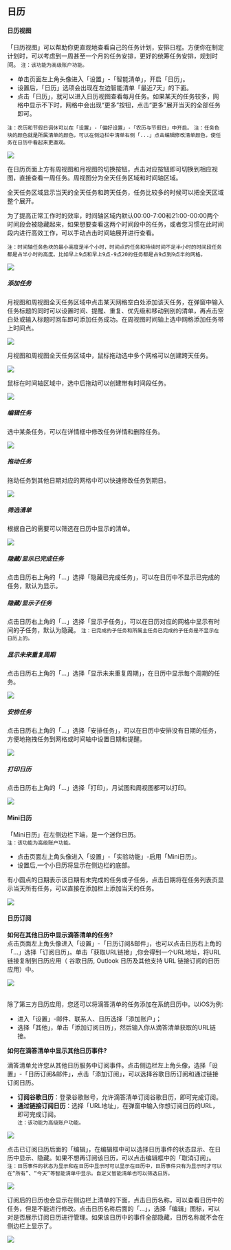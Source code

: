 ## 日历

#### 日历视图

「日历视图」可以帮助你更直观地查看自己的任务计划，安排日程。方便你在制定计划时，可以考虑到一周甚至一个月的任务安排，更好的统筹任务安排，规划时间。 `注：该功能为高级账户功能。`

* 单击页面左上角头像进入「设置」-「智能清单」，开启「日历」。
* 设置后，「日历」选项会出现在左边智能清单「最近7天」的下面。
* 点击「日历」，就可以进入日历视图查看每月任务。如果某天的任务较多，网格中显示不下时，网格中会出现“更多”按钮，点击“更多”展开当天的全部任务即可。

`注：农历和节假日调休可以在「设置」-「偏好设置」-「农历与节假日」中开启。` `注：任务色块的颜色就是所属清单的颜色，可以在侧边栏中清单右侧「...」点击编辑修改清单颜色，使任务在日历中看起来更直观。`

![](../images/web/1.4.1.png)

在日历页面上方有周视图和月视图的切换按钮，点击对应按钮即可切换到相应视图，直接查看一周任务。周视图分为全天任务区域和时间轴区域。

全天任务区域显示当天的全天任务和跨天任务，任务比较多的时候可以把全天区域整个展开。

为了提高正常工作时的效率，时间轴区域内默认00:00-7:00和21:00-00:00两个时间段会被隐藏起来，如果想要查看这两个时间段中的任务，或者您习惯在此时间段内进行高效工作，可以手动点击时间轴展开进行查看。

`注：时间轴任务色块的最小高度是半个小时，时间点的任务和持续时间不足半小时的时间段任务都是占半小时的高度。比如早上9点和早上9点-9点20的任务都是占9点到9点半的网格。`

![](../images/web/1.4.2.png)

##### 添加任务

月视图和周视图全天任务区域中点击某天网格空白处添加该天任务，在弹窗中输入任务标题的同时可以设置时间、提醒、重复、优先级和移动到别的清单，再点击空白处或输入标题时回车即可添加任务成功。在周视图时间轴上选中网格添加任务带上时间点。

![](../images/web/1.4.3.png)

月视图和周视图全天任务区域中，鼠标拖动选中多个网格可以创建跨天任务。

![](../images/web/1.4.4.png)

鼠标在时间轴区域中，选中后拖动可以创建带有时间段任务。

![](../images/web/1.4.5.png)

##### 编辑任务

选中某条任务，可以在详情框中修改任务详情和删除任务。

![](../images/web/1.4.6.png)

##### 拖动任务

拖动任务到其他日期对应的网格中可以快速修改任务到期日。

![](../images/web/1.4.7.png)

##### 筛选清单

根据自己的需要可以筛选在日历中显示的清单。

![](../images/web/1.4.8.png)

##### 隐藏/显示已完成任务

点击日历右上角的「...」选择「隐藏已完成任务」，可以在日历中不显示已完成的任务，默认为显示。

##### 隐藏/显示子任务

点击日历右上角的「...」选择「显示子任务」，可以在日历对应的网格中显示有时间的子任务，默认为隐藏。 `注：已完成的子任务和所属主任务已完成的子任务是不显示在日历上的。`

##### 显示未来重复周期

点击日历右上角的「...」选择「显示未来重复周期」，在日历中显示每个周期的任务。

![](../images/web/1.4.9.png)

##### 安排任务

点击日历右上角的「...」选择「安排任务」，可以在日历中安排没有日期的任务，方便地拖拽任务到网格或时间轴中设置日期和提醒。

![](../images/web/1.4.10.png)

##### 打印日历

点击日历右上角的「...」选择「打印」，月试图和周视图都可以打印。

![](../images/web/1.4.11.png)

#### Mini日历

「Mini日历」在左侧边栏下端，是一个迷你日历。 <br>`注：该功能为高级账户功能。`

* 点击页面左上角头像进入「设置」-「实验功能」-启用「Mini日历」。
* 设置后,一个小日历将显示在侧边栏的底部。

有小圆点的日期表示该日期有未完成的任务或子任务，点击日期将在任务列表页显示当天所有任务，可以直接在添加栏上添加当天的任务。

![](../images/web/1.4.12.png)

#### 日历订阅

 **如何在其他日历中显示滴答清单的任务?** <br >点击页面左上角头像进入「设置」-「日历订阅&邮件」，也可以点击日历右上角的「...」选择「订阅日历」。单击「获取URL链接」,你会得到一个URL地址，将URL链接复制到日历应用（ 谷歌日历, Outlook 日历及其他支持 URL 链接订阅的日历应用）中。

![](../images/web/1.4.13.png)

<br >除了第三方日历应用，您还可以将滴答清单的任务添加在系统日历中。以iOS为例:

* 进入「设置」-邮件、联系人、日历选择「添加账户」；
* 选择「其他」，单击「添加订阅日历」，然后输入你从滴答清单获取的URL链接。

**如何在滴答清单中显示其他日历事件?**

滴答清单允许您从其他日历服务中订阅事件。点击侧边栏左上角头像，选择「设置」-「日历订阅&邮件」，点击「添加订阅」，可以选择谷歌日历订阅和通过链接订阅日历。

* **订阅谷歌日历**：登录谷歌账号，允许滴答清单订阅谷歌日历，即可完成订阅。
* **通过链接订阅日历**：选择「URL地址」，在弹窗中输入你想订阅日历的URL，即可完成订阅。
  <br>`注：该功能为高级账户功能。`

![](../images/web/1.4.14.png)

点击已订阅日历后面的「编辑」，在编辑框中可以选择日历事件的状态显示、在日历中显示、隐藏。如果不想再订阅该日历，可以点击编辑框中的「取消订阅」。 `注：日历事件的状态为显示和在日历中显示时可以显示在日历中，日历事件只有为显示时才可以在“所有”、“今天”等智能清单中显示。自定义智能清单也可以筛选日历。`

![](../images/web/1.4.15.png)

订阅后的日历也会显示在侧边栏上清单的下面，点击日历名称，可以查看日历中的任务，但是不能进行修改。点击日历名称后面的「...」，选择「编辑」图标，可以对是否展示订阅日历进行管理。如果该日历中的事件全部隐藏，日历名称就不会在侧边栏上显示了。

![](../images/web/1.4.16.png)

